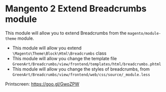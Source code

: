 # Mangento 2 Extend Breadcrumbs module

This module will allow you to extend Breadcrumbs from the <code>magento/module-theme</code> module.
* This module will allow you extend <code>\Magento\Theme\Block\Html\Breadcrumbs</code> class
* This module will allow you change the template file <code>GreenArt/Breadcrumbs/view/frontend/templates/html/breadcrumbs.phtml</code>
* This module will allow you change the styles of breadcrumbs, from <code>GreenArt/Breadcrumbs/view/frontend/web/css/source/_module.less</code>

Printscreen: https://goo.gl/GwoZPW